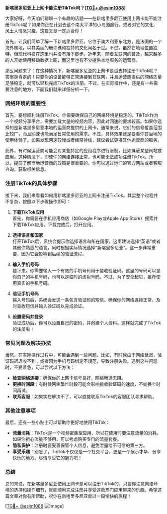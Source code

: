 **新喀里多尼亚上上网卡能注册TikTok吗？[[TG💪+ @esim1088](https://t.me/s/esim1088)]**

大家好呀，今天咱们聊聊一个有趣的话题——在新喀里多尼亚使用上网卡能不能注册TikTok呢？如果你正在计划去这个南太平洋的小岛国旅行，或者对它的文化、风土人情感兴趣，这篇文章一定适合你！

首先，让我们简单了解一下新喀里多尼亚。它位于澳大利亚东北方，是法国的一个海外属地，以其美丽的珊瑚礁和独特的文化闻名于世。不过，虽然它地理位置独特，但现代科技在这里也并没有落下脚步。近年来，随着互联网的普及，越来越多的人开始使用移动数据上网，而这里也有不少提供本地服务的运营商。

那么问题来了：在这种情况下，新喀里多尼亚的上网卡是否支持注册TikTok呢？答案是肯定的！只要你的设备能够正常连接到互联网，并且运营商提供的网络质量足够稳定，就可以轻松完成TikTok的注册。不过，在实际操作中，还是有一些需要注意的地方，下面我们就来详细分析一下。

### 网络环境的重要性

首先，要想顺利注册TikTok，你需要确保自己的网络环境是稳定的。TikTok作为一个视频分享平台，需要加载大量的视频内容，因此对网速的要求较高。如果你选择的是新喀里多尼亚本地的运营商提供的上网卡，通常来说，它们的信号覆盖范围比较广，而且网速也能满足日常使用的需求。不过，具体效果还是要看你在当地的使用体验了。如果发现网速较慢或者经常掉线，建议尝试更换其他运营商的服务。

此外，有时候运营商可能会对某些特定的应用程序进行限制，比如屏蔽某些网站或应用。这种情况下，即使你的网络连接正常，也可能无法成功注册TikTok。所以，提前了解当地运营商的政策是很重要的。你可以通过他们的官方网站或者客服咨询，获取相关信息。

### 注册TikTok的具体步骤

接下来，我们来看看如何用新喀里多尼亚的上网卡注册TikTok。其实整个过程并不复杂，按照以下步骤操作即可：

1. **下载TikTok应用**  
   首先，你需要在手机应用商店（如Google Play或Apple App Store）搜索并下载TikTok应用。下载完成后，打开应用。

2. **选择语言和国家**  
   打开TikTok后，系统会提示你选择语言和所在国家。这里建议选择“英语”或者其他你熟悉的语言，同时根据实际情况选择“新喀里多尼亚”。这一步非常重要，因为它会影响到后续的验证流程。

3. **输入手机号码**  
   接下来，你需要输入一个有效的手机号码用于接收验证码。这里的号码可以是你自己的手机号码，也可以是临时的虚拟号码。不过，为了安全起见，推荐使用真实的手机号码。

4. **验证手机号码**  
   输入号码后，系统会发送一条包含验证码的短信。确保你的网络连接正常，及时查收短信并输入验证码以完成验证。

5. **设置密码并登录**  
   验证成功后，你可以设置自己的密码，并创建个人资料。这样就完成了TikTok的注册啦！

### 常见问题及解决办法

当然，在实际操作过程中，可能会遇到一些问题。比如，有时候由于网络延迟，验证码迟迟收不到；或者因为手机号码绑定不规范，导致注册失败。遇到这些问题时，不要着急，可以尝试以下方法：

- **检查网络连接**：确保你的上网卡信号良好，网络畅通无阻。
- **更换时间段**：有时候网络繁忙时段可能会影响接收验证码的速度，不妨换个时间再试。
- **联系客服**：如果实在解决不了，可以直接联系TikTok的客服团队寻求帮助。

### 其他注意事项

最后，还有一些小贴士可以帮助你更好地使用TikTok：

- **流量消耗**：TikTok是一个视频密集型应用，所以在使用时要注意流量的消耗。如果你担心流量不够用，可以考虑购买专门的流量套餐。
- **隐私保护**：注册时要妥善保管个人信息，避免泄露给不可信的第三方。
- **享受乐趣**：别忘了，TikTok不仅仅是一个社交平台，更是一个展示才华、分享快乐的地方。尽情享受它的魅力吧！

### 总结

总的来说，在新喀里多尼亚使用上网卡是可以注册TikTok的。只要你注意网络环境的选择和操作细节，就能顺利完成注册并享受这款热门应用带来的乐趣。希望这篇文章对你有所帮助，祝你在新喀里多尼亚度过一段愉快的旅程！

[[TG💪+ @esim1088](https://t.me/s/esim1088) ![Image](https://i.postimg.cc/4NQfJmqS/Snipaste-2025-05-13-00-14-12.png)]